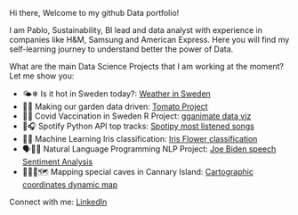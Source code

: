 Hi there,
Welcome to my github Data portfolio!

I am Pablo, Sustainability, BI lead and data analyst with experience in companies like H&M, Samsung and American Express.
Here you will find my self-learning journey to understand better the power of Data.

What are the main Data Science Projects that I am working at the moment? Let me show you:
- 🌤️❄ Is it hot in Sweden today?: [Weather in Sweden](https://pablo-ferro.github.io/SwedishWeather/)
- 🍅🍅 Making our garden data driven: [Tomato Project](https://pablo-ferro.github.io/TomatoProject/)
- 💉🦠 Covid Vaccination in Sweden R Project: [gganimate data viz](https://pablo-ferro.github.io/R-Vaccination-project/)
- 🕺🎧 Spotify Python API top tracks: [Spotipy most listened songs](https://github.com/pablo-ferro/Spotify_API_top_tracks)
- 🌸🌼 Machine Learning Iris classification: [Iris Flower classification](https://github.com/pablo-ferro/ML_iris_flower)
- 🗣👍🏽 Natural Language Programming NLP Project: [Joe Biden speech Sentiment Analysis](https://github.com/pablo-ferro/NLP_Biden_speech)
- 🧗🏻‍♀️🗺 Mapping special caves in Cannary Island: [Cartographic coordinates dynamic map]( https://github.com/pablo-ferro/mapping_Caves_in_CanaryIslands)

Connect with me: [LinkedIn](https://www.linkedin.com/in/pablo-ferro/)
